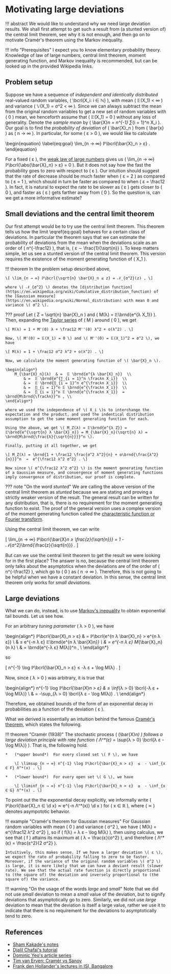#   Motivating large deviations

!!! abstract
    We would like to understand why we need large deviation results. We shall first attempt to get such a result from (a stunted version of) the central limit theorem, see why it is not enough, and then go on to motivate Cramér's theorem using the Markov inequality.

!!! info "Prerequisites"
    I expect you to know elementary probability theory. Knowledge of law of large numbers, central limit theorem, moment generating function, and Markov inequality is recommended, but can be looked up in the provided Wikipedia links.


## Problem setup

Suppose we have a sequence of *independent and identically distributed* real-valued random variables, \( \bcrl{X_i: i ∈ ℕ} \), with mean \( 𝔼(X_1) < ∞ \) and variance \( 𝕍(X_1) = σ^2 < ∞ \). Since we can always subtract the mean from the original random variables to get a new set of random variables with \( 0 \) mean, we henceforth assume that \( 𝔼(X_1) = 0 \) without any loss of generality. Denote the *sample mean* by \( \bar{X}_n = n^{-1} ∑_{i = 1}^n X_i \). Our goal is to find the *probability of deviation* of \( \bar{X}_n \) from \( \bar{x} \) as \( n → ∞ \). In particular, for some \( ε > 0 \), we would like to calculate

\begin{equation}  \label{eq:goal}
    \lim_{n → ∞} ℙ\bcrl{\bar{X}_n > ε} .
\end{equation}

For a fixed \( ε \), the [weak law of large numbers](https://en.wikipedia.org/wiki/Law_of_large_numbers) gives us \( \lim_{n → ∞} ℙ\bcrl{\abs{\bar{X}_n} > ε} = 0 \). But it does not say how the fast the probability goes to zero with respect to \( ε \). Our intuition should suggest that the rate of decrease should be much faster when \( ε = 2 \) as compared to \( ε = 1 \), which should in turn be faster as compared to when \( ε = \frac12 \). In fact, it is natural to expect the rate to be slower as \( ε \) gets closer to \( 0 \), and faster as \( ε \) gets farther away from \( 0 \). So the question is, can we get a more informative estimate?


##  Small deviations and the central limit theorem

Our first attempt would be to try use the central limit theorem. This theorem tells us how the limit \eqref{eq:goal} behaves for a certain class of deviations. In particular the theorem says that we can estimate the probability of deviations from the mean when the deviations scale as an order of \( n^{-\frac12} \), that is, \( ε ∼ \frac{1}{\sqrt{n}} \). To keep matters simple, let us see a stunted version of the central limit theorem. This version requires the existence of the moment generating function of \( X_1 \).

!!! theorem
    In the problem setup described above,

    \[ \lim_{n → ∞} ℙ\bcrl{\sqrt{n} \bar{X}_n ≤ z} = 𝒩_{σ^2}(z) , \]

    where \( 𝒩_{σ^2} \) denotes the [distribution function](https://en.wikipedia.org/wiki/Cumulative_distribution_function) of the [Gaussian measure](https://en.wikipedia.org/wiki/Normal_distribution) with mean 0 and variance \( σ^2 \).

??? proof
    Let \( Z = \sqrt{n} \bar{X}_n \) and \( M(λ) = 𝔼\brnd{e^{λ X_1}} \). Then, expanding the [Taylor series](https://en.wikipedia.org/wiki/Taylor_series) of \( M \) around \( 0 \), we get

    \[ M(λ) = 1 + M'(0) λ + \frac12 M''(0) λ^2 + o(λ^2) . \]

    Now, \( M'(0) = 𝔼(X_1) = 0 \) and \( M''(0) = 𝔼(X_1)^2 = σ^2 \), we have

    \[ M(λ) = 1 + \frac12 σ^2 λ^2 + o(λ^2) . \]

    Now, we calculate the moment generating function of \( \bar{X}_n \).

    \begin{align*}
        M_{\bar{X}_n}(λ)  & =  𝔼 \brnd{e^{λ \bar{X}_n}}  \\
            & =  𝔼 \brnd{e^{∑_{i = 1}^n \fracλn X_i}}  \\
            & =  𝔼 \brnd{∏_{i = 1}^n e^{\fracλn X_i}}  \\
            & =  ∏_{i = 1}^n 𝔼 \brnd{e^{\fracλn X_i}}  \\
            & =  ∏_{i = 1}^n 𝔼 \brnd{e^{\fracλn X_1}}  =  \brnd{M\brnd{\fracλn}}^n , \\
    \end{align*}

    where we used the independence of \( X_i \)s to interchange the expectation and the product, and used the indentical distribution assumption to get the same moment generating function for each.

    Using the above, we get \( M_Z(λ) = 𝔼\brnd{e^{λ Z}} = 𝔼\brnd{e^{\sqrt{n} λ \bar{X}_n}} = M_{\bar{X}_n}(\sqrt{n} λ) = \brnd{M\brnd{\frac{λ}{\sqrt{n}}}}^n \).

    Finally, putting it all together, we get

    \[ M_Z(λ) = \brnd{1 + \frac12 \frac{σ^2 λ^2}{n} + o\brnd{\frac{λ^2}{n}}}^n  →  e^{\frac12 λ^2 σ^2} . \]

    Now since \( e^{\frac12 λ^2 σ^2} \) is the moment generating function of a Gaussian measure, and convergence of moment generating functions imply convergence of distribution, our proof is complete.


??? note "On the word *stunted*"
    We are calling the above version of the central limit theorem as *stunted* because we are stating and proving a strictly weaker version of the result. The general result can be written for any distribution, that is, there is no requirement for the moment generating function to exist. The proof of the general version uses a complex version of the moment generating function called the [characteristic function or Fourier transform](https://en.wikipedia.org/wiki/Characteristic_function_(probability_theory)).

Using the central limit theorem, we can write

\[ \lim_{n → ∞} ℙ\bcrl{\bar{X}_n ≥ \frac{z}{\sqrt{n}}} = 1 - 𝒩_{σ^2}\brnd{\frac{z}{\sqrt{n}}} . \]

But can we use the central limit theorem to get the result we were looking for in the first place? The answer is no, because the central limit theorem only talks about the asymptotics when the deviations are of the order of \( n^{-\frac12} \), which go to \( 0 \) as \( n → ∞ \). Therefore, this is not going to be helpful when we have a constant deviation. In this sense, the central limit theorem only works for *small deviations*.


##  Large deviations

What we can do, instead, is to use [Markov's inequality](https://en.wikipedia.org/wiki/Markov%27s_inequality) to obtain exponential tail bounds. Let us see how.

For an arbitrary *tuning parameter* \( λ > 0 \), we have

\begin{align*}
    ℙ\bcrl{\bar{X}_n > ε}  & =  ℙ\bcrl{e^{n λ \bar{X}_n} > e^{n λ ε}}  \\
        & ≤  e^{-n λ ε} 𝔼\brnd{e^{n λ \bar{X}_n}}  \\
        & =  e^{-n λ ε} M_{\bar{X}_n}(n λ)  \\
        & =  \brnd{e^{-λ ε} M(λ)}^n ,  \\
\end{align*}

so

\[ n^{-1} \log ℙ\bcrl{\bar{X}_n > ε} ≤ -λ ε + \log M(λ) . \]

Now, since \( λ > 0 \) was arbitrary, it is true that

\begin{align*}
    n^{-1} \log ℙ\bcrl{\bar{X}_n > ε}  & ≤  \inf_{λ > 0} \bcrl{-λ ε + \log M(λ)}  \\
        & =  -\sup_{λ > 0} \bcrl{λ ε - \log M(λ)} .  \\
\end{align*}

Therefore, we obtained bounds of the form of an exponential decay in probabilities as a function of the deviation \( ε \).

What we derived is essentially an intuition behind the famous [Cramér's theorem](https://en.wikipedia.org/wiki/Cram%C3%A9r%27s_theorem_(large_deviations)), which states the following.

!!! theorem "Cramér (1938)"
    The stochastic process \( (\bar{X}_n) \) follows a large deviation principle with rate function \( Λ^*(ε) = \sup_{λ > 0} \bcrl{λ ε - \log M(λ)} \). That is, the following hold.

    *   (*upper bound*)  For every closed set \( F \), we have

        \[ \limsup_{n → ∞} n^{-1} \log ℙ\bcrl{\bar{X}_n > ε}  ≤  - \inf_{x ∈ F} Λ^*(x) . \]

    *   (*lower bound*)  For every open set \( G \), we have

        \[ \liminf_{n → ∞} n^{-1} \log ℙ\bcrl{\bar{X}_n > ε}  ≥  - \inf_{x ∈ G} Λ^*(x) . \]

To point out the the exponential decay explicitly, we informally write \( ℙ\bcrl{\bar{X}_n ∈ \d x} ≍ e^{-n Λ^*(x)} \d x \) for \( x ∈ ℝ \), where \( ≍ \) denotes asympototic behavior.

!!! example "Cramér's theorem for Gaussian measures"
    For Gaussian random variables with mean \( 0 \) and variance \( σ^2 \), we have \( M(λ) = e^{\frac12 λ^2 σ^2} \), so if \( f(λ) = λ ε - \log M(λ) \), then using calculus, we see that \( f \) attains its maximum at \( λ = \frac{ε}{σ^2} \), and therefore \( Λ^*(ε) = \frac{ε^2}{2 σ^2} \).

    Intuitively, this makes sense. If we have a larger deviation \( ε \), we expect the rate of probability falling to zero to be faster. Moreover, if the variance of the original random variables \( σ^2 \) is large, it is more likely that we can have a deviant result (slower rate). We see that the actual rate function is directly proportional to (the square of) the deviation and inversely proportional to (the square of) the variance.

!!! warning "On the usage of the words *large* and *small*"
    Note that we did not use *small* deviation to mean a *small* value of the deviation, but to signify deviations that asymptotically go to zero. Similarly, we did not use *large* deviation to mean that the deviation is itself a large value, rather we use it to indicate that there is no requirement for the deviations to asymptotically tend to zero.


##  References

*   [Sham Kakade's notes](http://stat.wharton.upenn.edu/~skakade/courses/stat928/lectures/lecture04.pdf)
*   [Djalil Chafaï's tutorial](http://djalil.chafai.net/blog/2018/03/09/tutorial-on-large-deviation-principles/)
*   [Dominic Yeo's article series](https://eventuallyalmosteverywhere.wordpress.com/2013/01/16/large-deviations-1-motivation-and-cramers-theorem/)
*   [Tim van Erven: Cramér vs Sanov](https://www.timvanerven.nl/blog/2012/08/large-deviations-cramer-vs-sanov/)
*   [Frank den Hollander's lectures in ISI, Bangalore
](https://www.isibang.ac.in/~athreya/pcm/)
